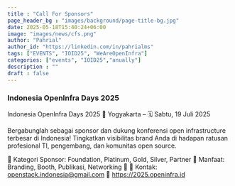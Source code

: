 ```yaml
---
title : "Call For Sponsors"
page_header_bg : "images/background/page-title-bg.jpg"
date: 2025-05-18T15:40:24+06:00
image: "images/news/cfs.png"
author: "Pahrial"
author_id: "https://linkedin.com/in/pahrialms"
tags: ["EVENTS", "IOID25", "WeAreOpenInfra"]
categories: ["events", "IOID25","anually"]
description : ""
draft : false
---
```

### Indonesia OpenInfra Days 2025

Indonesia OpenInfra Days 2025
📍 Yogyakarta – 🗓 Sabtu, 19 Juli 2025

Bergabunglah sebagai sponsor dan dukung konferensi open infrastructure terbesar di Indonesia!
Tingkatkan visibilitas brand Anda di hadapan ratusan profesional TI, pengembang, dan komunitas open source.

🔹 Kategori Sponsor: Foundation, Platinum, Gold, Silver, Partner
🔹 Manfaat: Branding, Booth, Publikasi, Networking
🔹 📧 Kontak: openstack.indonesia@gmail.com
🔗 https://2025.openinfra.id
